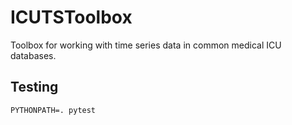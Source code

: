 # ICUTSToolbox

Toolbox for working with time series data in common medical ICU databases.

## Testing

`PYTHONPATH=. pytest`
